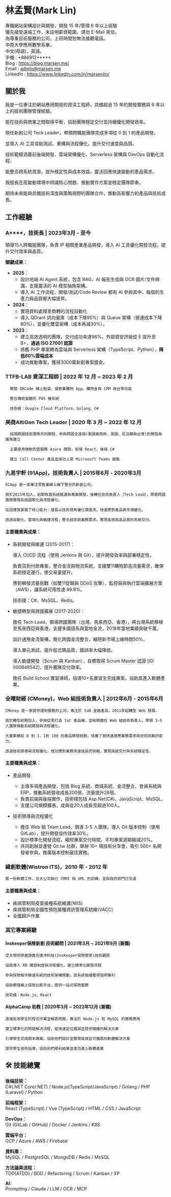 # 林孟賢(Mark Lin)

專職網站架構設計與開發，開發 15 年/管理 6 年以上經驗  
優先接受遠端工作，未註明薪資範圍，請勿 E-Mail 來信。  
為尊重目前服務的公司，上班時間恕無法接聽電話。  
中原大學應用數學系畢。  
中文(母語)、英語。  
手機 : +886912*****  
Blog : https://blog.marsen.me/  
Email : admin@marsen.me  
LinkedIn : https://www.linkedin.com/in/marsenlin/  

## 關於我

我是一位專注於網站應用開發的資深工程師，具備超過 15 年的開發實務與 6 年以上的技術團隊管理經驗。

能在技術與商業之間取得平衡，協助團隊穩定交付並持續優化開發效率。

現任新創公司 Teck Leader，帶領跨職能團隊完成多項從 0 到 1 的產品開發， 

並導入 AI 工具協助測試、重構與流程優化，提升交付速度與品質。

技術範疇涵蓋前後端開發、雲端架構優化、Serverless 架構與 DevOps 自動化流程，  

能整合跨系統資源，提升穩定性與成本效益，靈活回應快速變動的產品需求。

我擅長在高變動環境中辨識核心問題、推動實作方案並穩定團隊節奏。

期待未來能與具備技術深度與策略視野的團隊合作，推動高影響力的產品與技術成長。

## 工作經驗

### A****，技術長 | 2023年3月 - 至今

領導15人跨職能團隊，負責 IP 相關產業產品開發，導入 AI 工具優化開發流程，提升交付效率與品質。

**關鍵成果**：

- **2025**：
  - 設計地端 AI Agent 系統，包含 RAG、AI 報告生成與 OCR 圖片/文件辨識，支援靈活的 AI 模型抽換架構。
  - 導入 AI 工作流程，開發/測試/Code Review 都有 AI 參與其中，每個的生產力與品質都大幅提昇。
- **2024**：
  - 實現資料處理至商轉的流程自動化
  - 導入 QDrant 詞向量庫（成本下降95%）與 Queue 架構（營運成本下降80%），並優化雙雲架構（成本再減30%）。
- **2023**：
  - 建立高效透明的團隊，交付成功率達96%，外部資安評級從 E 提升至 B+，**通過 ISO 27001 認證**
  - 將舊 PHP 專案轉為雲端與 Serverless 架構（TypeScript、Python），**降低80%雲端成本**
  - 成功推動專案，獲得3000萬新創專案獎金。


### TTFB-LAB 資深工程師 | 2022 年 12 月 ~ 2023 年 2 月
```text
  開發 QRCode 線上點餐、餐飲業購物 App、購物金與 CRM 後台等功能
  
  整合傳統餐廳的 POS 機系統
  
  技術棧：Google Cloud Platform、Golang、C#
```
### 美商AltiGen Tech Leader | 2020 年 3 月 ~ 2022 年 12 月
```text 
  協調跨國技術團隊共同開發，參與跨國全遠端(美國東西岸、英國、尼泊爾與台灣)的開發與團隊建立
  
  主要使用微軟的雲服務 Azure 開發，前端 React、後端 C#
  
  建立 Call Center 產品並成功上架 Microsoft Teams 銷售
```
### 九易宇軒 (91App)，技術負責人 | 2015年6月 - 2020年3月

```text
91App 是一家專注零售業線上線下整合的新創公司。

我於2015年加入，初期負責系統維運與專案開發，後轉任技術負責人（Tech Lead），帶領跨國團隊實現系統國際化與流程優化。

在這裡我掌握了核心能力：擅長以技術視角優化價值流，快速應對產品與市場變化。  

透過自動化、雲端化與敏捷流程，整合技術與業務需求，實現高效與高品質的系統交付。
```
#### 主要職責與成果：

- 系統開發與維運 (2015-2017)：

  導入 CI/CD 流程（使用 Jenkins 與 Git），提升開發效率與部署穩定性。

  負責貨到付款專案，整合金流與物流系統，支援雙11購物節高流量需求，確保系統穩定運行，使交易量提升。

  應對瞬發流量挑戰（如雙11促銷與 DDoS 攻擊），監控與與執行雲端擴展方案（AWS），讓系統可用性達 99.9%。

  技術棧：C#、MsSQL、Redis。


- 敏捷轉型與跨國擴展 (2017-2020)：

  擔任 Tech Lead，領導跨國團隊（台灣、馬來西亞、香港），將台灣系統移植至馬來西亞與香港，支援多國語系與當地金流，2019年當地業績突破千萬。
  
  設計通用金流架構，簡化跨國金流整合，縮短新市場上線時間50%。

  導入單元測試，提升程式碼品質，錯誤率大幅降低。

  導入敏捷開發（Scrum 與 Kanban），自費取得 Scrum Master 認證 [ID: 000848542]，提升團隊交付效率。

  擔任 Build School 實習導師，指導10+名實習生完成專案，協助其進入軟體產業。

### 全曜財經 (CMoney)，Web 組技術負責人 | 2012年6月 - 2015年6月
```text
CMoney 是一家提供理財服務的公司，專注於 toB 金融產品，2011年起轉型 Web 發展。

我於轉型初期加入，參與從零打造 toC 產品線，並後期擔任 Web 組技術負責人，帶領 3-5 人團隊推動系統開發與流程優化。

大量累績從 0 到 1，1到 100 的產品開發經驗，培養了我快速適應業務需求與技術挑戰的能力。

透過技術領導與流程優化，成功應對業務快速成長的挑戰，實現高效交付與系統穩定性。
```
#### 主要職責與成果：

- 產品開發
  - 主導多項產品開發，包括 Blog 系統、商城系統、金流整合、會員系統與 ERP，推動系統營收成長200倍，流量提升26倍。
  - 負責前端與後端實作，技術棧包括 Asp.Net(C#)、JavaScript、MsSQL。
  - 支援公司規模擴張，成員從20人成長至超過100人。

- 技術領導與流程優化
  - 擔任 Web 組 Team Lead，領導 3-5 人團隊，導入 Git 版本控制（使用 GitLab），提升開發協作效率30%。
  - 設計標準化開發流程，縮短專案交付時間，平均專案週期縮減20%。
  - 共同創辦並運營 Git.tw 社群，舉辦 10+ 場技術分享會，吸引 500+ 名開發者參與，推廣版本控制最佳實務。

### 緯創軟體(Wistron ITS)，2010 年 - 2012 年

```
第一份軟體工作，在大公司執行 CMMI 與 UML 的訓練，並與政府部門打交道
```

#### 主要職責與成果：

- 疾病管制局疫苗接種系統維護(NIIS)
- 疾病管制局全國性預防接種資訊管理系統維(VACC)
- 全國歸戶作業
 
### 其它專案經驗

#### Inskeeper保險新創 技術顧問 | 2021年3月 ~ 2021年9月 (兼職)

  ```text
  受大學同學邀請擔任康沛科技(InsKeeper保險管家)技術顧問
  
  協助導入 RD 開發制度與流程優化，建立標準化開發流程
  
  參與保險條件篩選系統的技術架構規劃，該系統後續獲得發明專利
  
  協助開發線上保險比較平台，提供一站式保險服務
  
  技術棧：Node.js、React
  ```

#### AlphaCamp 助教 | 2020年3月 ~ 2022年12月 (兼職)

  ```text
  遠端批改學生的程式作業並解答問題，專注於 Node.js 和 MySQL 的實務應用
  
  建立標準化的問題解決流程，能快速定位錯誤並提供精確的解決方案
  
  引導學生完成期末專案，協助他們設計並實現高效且可擴展的軟體解決方案
  
  提供學生技術指導，協助他們順利結業並成功進入軟體產業
  ```

## 🛠️ 技能總覽

**後端技術：**  
C#(.NET Core/.NET) / Node.js(TypeScript/JavaScript) / Golang / PHP (Laravel) / Python 

**前端框架：**  
React (TypeScript) / Vue (TypeScript) / HTML / CSS / JavaScript

**DevOps：**  
Git (GitLab / GitHub) / Docker / Jenkins / K8S

**雲端平台：**  
GCP / Azure / AWS / Firebase

**資料庫：**  
MySQL / PostgreSQL / MongoDB / Redis / MsSQL

**方法論與流程：**  
TDD(ATDD) / BDD / Refactoring / Scrum / Kanban / XP

**AI:**  
Prompting / Claude / LLM / OCR / MCP
